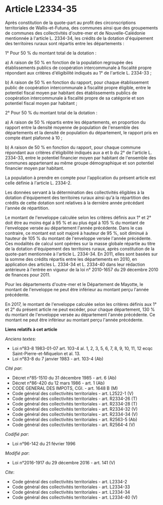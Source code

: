 # Article L2334-35

Après constitution de la quote-part au profit des circonscriptions territoriales de Wallis-et-Futuna, des communes ainsi que
des groupements de communes des collectivités d'outre-mer et de Nouvelle-Calédonie mentionnée à l'article L. 2334-34, les
crédits de la dotation d'équipement des territoires ruraux sont répartis entre les départements : 

1° Pour 50 % du montant total de la dotation : 

a) A raison de 50 % en fonction de la population regroupée des établissements publics de coopération intercommunale à
fiscalité propre répondant aux critères d'éligibilité indiqués au 1° de l'article L. 2334-33 ; 

b) A raison de 50 % en fonction du rapport, pour chaque établissement public de coopération intercommunale à fiscalité propre
éligible, entre le potentiel fiscal moyen par habitant des établissements publics de coopération intercommunale à fiscalité
propre de sa catégorie et son potentiel fiscal moyen par habitant ; 

2° Pour 50 % du montant total de la dotation : 

a) A raison de 50 % répartis entre les départements, en proportion du rapport entre la densité moyenne de population de
l'ensemble des départements et la densité de population du département, le rapport pris en compte étant plafonné à 10 ; 

b) A raison de 50 % en fonction du rapport, pour chaque commune répondant aux critères d'éligibilité indiqués aux a et b du
2° de l'article L. 2334-33, entre le potentiel financier moyen par habitant de l'ensemble des communes appartenant au même
groupe démographique et son potentiel financier moyen par habitant. 

La population à prendre en compte pour l'application du présent article est celle définie à l'article L. 2334-2. 

Les données servant à la détermination des collectivités éligibles à la dotation d'équipement des territoires ruraux ainsi
qu'à la répartition des crédits de cette dotation sont relatives à la dernière année précédant l'année de répartition. 

Le montant de l'enveloppe calculée selon les critères définis aux 1° et 2° doit être au moins égal à 95 % et au plus égal à
105 % du montant de l'enveloppe versée au département l'année précédente. Dans le cas contraire, ce montant est soit majoré à
hauteur de 95 %, soit diminué à hauteur de 105 % du montant de l'enveloppe versée l'année précédente. Ces modalités de calcul
sont opérées sur la masse globale répartie au titre de la dotation d'équipement des territoires ruraux, après constitution de
la quote-part mentionnée à l'article L. 2334-34. En 2011, elles sont basées sur la somme des crédits répartis entre les
départements en 2010, en application des articles L. 2334-34 et L. 2334-40 dans leur rédaction antérieure à l'entrée en
vigueur de la loi n° 2010-1657 du 29 décembre 2010 de finances pour 2011. 

Pour les départements d'outre-mer et le Département de Mayotte, le montant de l'enveloppe ne peut être inférieur au montant
perçu l'année précédente. 

En 2017, le montant de l'enveloppe calculée selon les critères définis aux 1° et 2° du présent article ne peut excéder, pour
chaque département, 130 % du montant de l'enveloppe versée au département l'année précédente. Ce montant ne peut être
inférieur au montant perçu l'année précédente.

**Liens relatifs à cet article**

_Anciens textes_:

  - Loi n°83-8 1983-01-07 art. 103-4 al. 1, 2, 3, 5, 6, 7, 8, 9, 10, 11, 12 ecqc Saint-Pierre-et-Miquelon et al. 13.
  - Loi n°83-8 du 7 janvier 1983 - art. 103-4 (Ab)

_Cité par_:

  - Décret n°85-1510 du 31 décembre 1985 - art. 6 (Ab)
  - Décret n°86-420 du 12 mars 1986 - art. 1 (Ab)
  - CODE GENERAL DES IMPOTS, CGI. - art. 1648 B (M)
  - Code général des collectivités territoriales - art. L2522-1 (V)
  - Code général des collectivités territoriales - art. R2334-26 (T)
  - Code général des collectivités territoriales - art. R2334-28 (T)
  - Code général des collectivités territoriales - art. R2334-32 (V)
  - Code général des collectivités territoriales - art. R2334-34 (V)
  - Code général des collectivités territoriales - art. R2563-5 (Ab)
  - Code général des collectivités territoriales - art. R2564-4 (V)

_Codifié par_:

  - Loi n°96-142 du 21 février 1996

_Modifié par_:

  - Loi n°2016-1917 du 29 décembre 2016 - art. 141 (V)

_Cite_:

  - Code général des collectivités territoriales - art. L2334-2
  - Code général des collectivités territoriales - art. L2334-33
  - Code général des collectivités territoriales - art. L2334-34
  - Code général des collectivités territoriales - art. L2334-40 (V)
